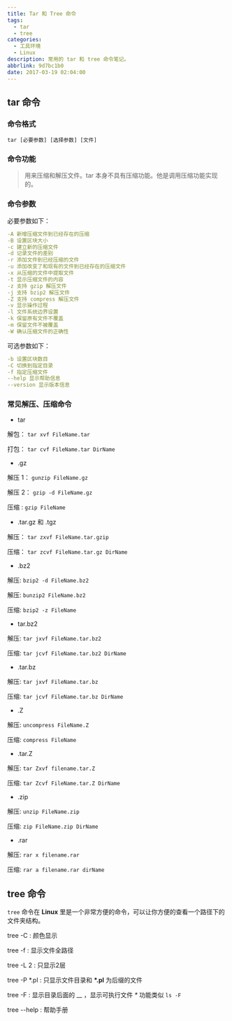 ```yaml
---
title: Tar 和 Tree 命令
tags:
  - tar
  - tree
categories:
  - 工具环境
  - Linux
description: 常用的 tar 和 tree 命令笔记。
abbrlink: 9d7bc1b0
date: 2017-03-19 02:04:00
---
```


## tar 命令

### 命令格式 

```shell
tar [必要参数] [选择参数] [文件]
```


### 命令功能 

> 用来压缩和解压文件。tar 本身不具有压缩功能。他是调用压缩功能实现的。


### 命令参数 

必要参数如下：

```yaml
-A 新增压缩文件到已经存在的压缩
-B 设置区块大小
-c 建立新的压缩文件
-d 记录文件的差别
-r 添加文件到已经压缩的文件
-u 添加改变了和现有的文件到已经存在的压缩文件
-x 从压缩的文件中提取文件
-t 显示压缩文件的内容
-z 支持 gzip 解压文件
-j 支持 bzip2 解压文件
-Z 支持 compress 解压文件
-v 显示操作过程
-l 文件系统边界设置
-k 保留原有文件不覆盖
-m 保留文件不被覆盖
-W 确认压缩文件的正确性
```

可选参数如下：

```yaml
-b 设置区块数目
-C 切换到指定目录
-f 指定压缩文件
--help 显示帮助信息
--version 显示版本信息
```

### 常见解压、压缩命令 

-   tar

解包： `tar xvf FileName.tar`

打包： `tar cvf FileName.tar DirName`

-   .gz

解压 1： `gunzip FileName.gz`

解压 2： `gzip -d FileName.gz`

压缩 :  `gzip FileName`

-   .tar.gz 和 .tgz

解压： `tar zxvf FileName.tar.gzip`

压缩： `tar zcvf FileName.tar.gz DirName`

-   .bz2

解压: `bzip2 -d FileName.bz2`

解压: `bunzip2 FileName.bz2`

压缩: `bzip2 -z FileName`

-   tar.bz2

解压: `tar jxvf FileName.tar.bz2`

压缩: `tar jcvf FileName.tar.bz2 DirName`


-   .tar.bz

解压: `tar jxvf FileName.tar.bz`

压缩: `tar jcvf FileName.tar.bz DirName`

-   .Z

解压: `uncompress FileName.Z`

压缩: `compress FileName`

-   .tar.Z

解压: `tar Zxvf filename.tar.Z`

压缩: `tar Zcvf FileName.tar.Z DirName`

-   .zip

解压: `unzip FileName.zip`

压缩: `zip FileName.zip DirName`

-   .rar

解压: `rar x filename.rar`

压缩: `rar a filename.rar dirName`

## tree 命令

`tree` 命令在 **Linux** 里是一个非常方便的命令，可以让你方便的查看一个路径下的文件夹结构。

tree -C : 颜色显示

tree -f : 显示文件全路径

tree -L 2 : 只显示2层

tree -P \*.pl : 只显示文件目录和 **\*.pl** 为后缀的文件

tree -F : 显示目录后面的 _\_ ，显示可执行文件 *\** 功能类似 `ls -F`

tree --help : 帮助手册
